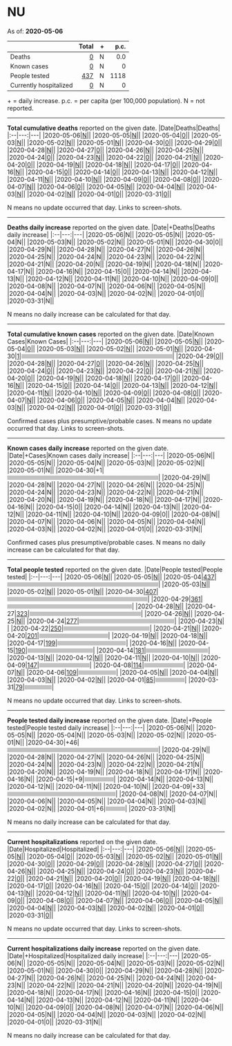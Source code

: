 # NU

As of: **2020-05-06**

||Total|+|p.c.|
|--|---:|---:|---:|
|Deaths|[0](https://github.com/johanley/covid-19-canada/blob/master/data/screenshots/2020-05-06_21h15mADT/nu.png)|N|0.0|
|Known cases|[0](https://github.com/johanley/covid-19-canada/blob/master/data/screenshots/2020-05-06_21h15mADT/nu.png)|N|0|
|People tested|[437](https://github.com/johanley/covid-19-canada/blob/master/data/screenshots/2020-05-06_21h15mADT/nu.png)|N|1118|
|Currently hospitalized|[0](https://github.com/johanley/covid-19-canada/blob/master/data/screenshots/2020-05-06_21h15mADT/nu.png)|N|0|

\+ = daily increase.
p.c. = per capita (per 100,000 population).
N = not reported.



***

**Total cumulative deaths** reported on the given date.
|Date|Deaths|Deaths|
|:--|---:|---|
|2020-05-06|[N](https://github.com/johanley/covid-19-canada/blob/master/data/screenshots/2020-05-06_21h15mADT/nu.png)|<img src='bar.png' height='10' width='0' title='N'>|
|2020-05-05|[N](https://github.com/johanley/covid-19-canada/blob/master/data/screenshots/2020-05-05_21h15mADT/nu.png)|<img src='bar.png' height='10' width='0' title='N'>|
|2020-05-04|[0](https://github.com/johanley/covid-19-canada/blob/master/data/screenshots/2020-05-04_23h00mADT/nu.png)|<img src='bar.png' height='10' width='0' title='0'>|
|2020-05-03|[N](https://github.com/johanley/covid-19-canada/blob/master/data/screenshots/2020-05-03_21h15mADT/nu.png)|<img src='bar.png' height='10' width='0' title='N'>|
|2020-05-02|[N](https://github.com/johanley/covid-19-canada/blob/master/data/screenshots/2020-05-02_21h30mADT/nu.png)|<img src='bar.png' height='10' width='0' title='N'>|
|2020-05-01|[N](https://github.com/johanley/covid-19-canada/blob/master/data/screenshots/2020-05-01_21h30mADT/nu.png)|<img src='bar.png' height='10' width='0' title='N'>|
|2020-04-30|[0](https://github.com/johanley/covid-19-canada/blob/master/data/screenshots/2020-04-30_21h15mADT/nu.png)|<img src='bar.png' height='10' width='0' title='0'>|
|2020-04-29|[0](https://github.com/johanley/covid-19-canada/blob/master/data/screenshots/2020-04-29_21h15mADT/nu.png)|<img src='bar.png' height='10' width='0' title='0'>|
|2020-04-28|[N](https://github.com/johanley/covid-19-canada/blob/master/data/screenshots/2020-04-28_21h15mADT/nu.png)|<img src='bar.png' height='10' width='0' title='N'>|
|2020-04-27|[0](https://github.com/johanley/covid-19-canada/blob/master/data/screenshots/2020-04-27_21h15mADT/nu.png)|<img src='bar.png' height='10' width='0' title='0'>|
|2020-04-26|[N](https://github.com/johanley/covid-19-canada/blob/master/data/screenshots/2020-04-26_21h00mADT/nu.png)|<img src='bar.png' height='10' width='0' title='N'>|
|2020-04-25|[N](https://github.com/johanley/covid-19-canada/blob/master/data/screenshots/2020-04-25_21h30mADT/nu.png)|<img src='bar.png' height='10' width='0' title='N'>|
|2020-04-24|[0](https://github.com/johanley/covid-19-canada/blob/master/data/screenshots/2020-04-24_21h15mADT/nu.png)|<img src='bar.png' height='10' width='0' title='0'>|
|2020-04-23|[N](https://github.com/johanley/covid-19-canada/blob/master/data/screenshots/2020-04-23_21h30mADT/nu.png)|<img src='bar.png' height='10' width='0' title='N'>|
|2020-04-22|[0](https://github.com/johanley/covid-19-canada/blob/master/data/screenshots/2020-04-22_21h30mADT/nu.png)|<img src='bar.png' height='10' width='0' title='0'>|
|2020-04-21|[N](https://github.com/johanley/covid-19-canada/blob/master/data/screenshots/2020-04-21_21h30mADT/nu.png)|<img src='bar.png' height='10' width='0' title='N'>|
|2020-04-20|[0](https://github.com/johanley/covid-19-canada/blob/master/data/screenshots/2020-04-20_21h15mADT/nu.png)|<img src='bar.png' height='10' width='0' title='0'>|
|2020-04-19|[N](https://github.com/johanley/covid-19-canada/blob/master/data/screenshots/2020-04-19_19h30mADT/nu.png)|<img src='bar.png' height='10' width='0' title='N'>|
|2020-04-18|[N](https://github.com/johanley/covid-19-canada/blob/master/data/screenshots/2020-04-18_21h30mADT/nu.png)|<img src='bar.png' height='10' width='0' title='N'>|
|2020-04-17|[0](https://github.com/johanley/covid-19-canada/blob/master/data/screenshots/2020-04-17_21h00mADT/nu.png)|<img src='bar.png' height='10' width='0' title='0'>|
|2020-04-16|[N](https://github.com/johanley/covid-19-canada/blob/master/data/screenshots/2020-04-16_21h00mADT/nu.png)|<img src='bar.png' height='10' width='0' title='N'>|
|2020-04-15|[0](https://github.com/johanley/covid-19-canada/blob/master/data/screenshots/2020-04-15_21h00mADT/nu.png)|<img src='bar.png' height='10' width='0' title='0'>|
|2020-04-14|[0](https://github.com/johanley/covid-19-canada/blob/master/data/screenshots/2020-04-14_21h00mADT/nu.png)|<img src='bar.png' height='10' width='0' title='0'>|
|2020-04-13|[N](https://github.com/johanley/covid-19-canada/blob/master/data/screenshots/2020-04-13_21h00mADT/nu.png)|<img src='bar.png' height='10' width='0' title='N'>|
|2020-04-12|[N](https://github.com/johanley/covid-19-canada/blob/master/data/screenshots/2020-04-12_21h30mADT/nu.png)|<img src='bar.png' height='10' width='0' title='N'>|
|2020-04-11|[N](https://github.com/johanley/covid-19-canada/blob/master/data/screenshots/2020-04-11_21h00mADT/nu.png)|<img src='bar.png' height='10' width='0' title='N'>|
|2020-04-10|[N](https://github.com/johanley/covid-19-canada/blob/master/data/screenshots/2020-04-10_21h30mADT/nu.png)|<img src='bar.png' height='10' width='0' title='N'>|
|2020-04-09|[0](https://github.com/johanley/covid-19-canada/blob/master/data/screenshots/2020-04-09_22h00mADT/nu.png)|<img src='bar.png' height='10' width='0' title='0'>|
|2020-04-08|[0](https://github.com/johanley/covid-19-canada/blob/master/data/screenshots/2020-04-08_21h30mADT/nu.png)|<img src='bar.png' height='10' width='0' title='0'>|
|2020-04-07|[N](https://github.com/johanley/covid-19-canada/blob/master/data/screenshots/2020-04-07_21h45mADT/nu.png)|<img src='bar.png' height='10' width='0' title='N'>|
|2020-04-06|[0](https://github.com/johanley/covid-19-canada/blob/master/data/screenshots/2020-04-06_21h45mADT/nu.png)|<img src='bar.png' height='10' width='0' title='0'>|
|2020-04-05|[N](https://github.com/johanley/covid-19-canada/blob/master/data/screenshots/2020-04-05_21h30mADT/nu.png)|<img src='bar.png' height='10' width='0' title='N'>|
|2020-04-04|[N](https://github.com/johanley/covid-19-canada/blob/master/data/screenshots/2020-04-04_21h00mADT/nu.png)|<img src='bar.png' height='10' width='0' title='N'>|
|2020-04-03|[N](https://github.com/johanley/covid-19-canada/blob/master/data/screenshots/2020-04-03_21h30mADT/nu.png)|<img src='bar.png' height='10' width='0' title='N'>|
|2020-04-02|[N](https://github.com/johanley/covid-19-canada/blob/master/data/screenshots/2020-04-02_22h00mADT/nu.png)|<img src='bar.png' height='10' width='0' title='N'>|
|2020-04-01|[0](https://github.com/johanley/covid-19-canada/blob/master/data/screenshots/2020-04-01_22h00mADT/nu.png)|<img src='bar.png' height='10' width='0' title='0'>|
|2020-03-31|[0](https://github.com/johanley/covid-19-canada/blob/master/data/screenshots/2020-03-31_22h00mADT/nu.png)|<img src='bar.png' height='10' width='0' title='0'>|


N means no update occurred that day. Links to screen-shots.


***

**Deaths daily increase** reported on the given date.
|Date|+Deaths|Deaths daily increase|
|:--|---:|---|
|2020-05-06|N|<img src='bar.png' height='10' width='0' title='N'>|
|2020-05-05|N|<img src='bar.png' height='10' width='0' title='N'>|
|2020-05-04|N|<img src='bar.png' height='10' width='0' title='N'>|
|2020-05-03|N|<img src='bar.png' height='10' width='0' title='N'>|
|2020-05-02|N|<img src='bar.png' height='10' width='0' title='N'>|
|2020-05-01|N|<img src='bar.png' height='10' width='0' title='N'>|
|2020-04-30|0|<img src='bar.png' height='10' width='0' title='0'>|
|2020-04-29|N|<img src='bar.png' height='10' width='0' title='N'>|
|2020-04-28|N|<img src='bar.png' height='10' width='0' title='N'>|
|2020-04-27|N|<img src='bar.png' height='10' width='0' title='N'>|
|2020-04-26|N|<img src='bar.png' height='10' width='0' title='N'>|
|2020-04-25|N|<img src='bar.png' height='10' width='0' title='N'>|
|2020-04-24|N|<img src='bar.png' height='10' width='0' title='N'>|
|2020-04-23|N|<img src='bar.png' height='10' width='0' title='N'>|
|2020-04-22|N|<img src='bar.png' height='10' width='0' title='N'>|
|2020-04-21|N|<img src='bar.png' height='10' width='0' title='N'>|
|2020-04-20|N|<img src='bar.png' height='10' width='0' title='N'>|
|2020-04-19|N|<img src='bar.png' height='10' width='0' title='N'>|
|2020-04-18|N|<img src='bar.png' height='10' width='0' title='N'>|
|2020-04-17|N|<img src='bar.png' height='10' width='0' title='N'>|
|2020-04-16|N|<img src='bar.png' height='10' width='0' title='N'>|
|2020-04-15|0|<img src='bar.png' height='10' width='0' title='0'>|
|2020-04-14|N|<img src='bar.png' height='10' width='0' title='N'>|
|2020-04-13|N|<img src='bar.png' height='10' width='0' title='N'>|
|2020-04-12|N|<img src='bar.png' height='10' width='0' title='N'>|
|2020-04-11|N|<img src='bar.png' height='10' width='0' title='N'>|
|2020-04-10|N|<img src='bar.png' height='10' width='0' title='N'>|
|2020-04-09|0|<img src='bar.png' height='10' width='0' title='0'>|
|2020-04-08|N|<img src='bar.png' height='10' width='0' title='N'>|
|2020-04-07|N|<img src='bar.png' height='10' width='0' title='N'>|
|2020-04-06|N|<img src='bar.png' height='10' width='0' title='N'>|
|2020-04-05|N|<img src='bar.png' height='10' width='0' title='N'>|
|2020-04-04|N|<img src='bar.png' height='10' width='0' title='N'>|
|2020-04-03|N|<img src='bar.png' height='10' width='0' title='N'>|
|2020-04-02|N|<img src='bar.png' height='10' width='0' title='N'>|
|2020-04-01|0|<img src='bar.png' height='10' width='0' title='0'>|
|2020-03-31|N|<img src='bar.png' height='10' width='0' title='N'>|


N means no daily increase can be calculated for that day.




***

**Total cumulative known cases** reported on the given date.
|Date|Known Cases|Known Cases|
|:--|---:|---|
|2020-05-06|[N](https://github.com/johanley/covid-19-canada/blob/master/data/screenshots/2020-05-06_21h15mADT/nu.png)|<img src='bar.png' height='10' width='0' title='N'>|
|2020-05-05|[N](https://github.com/johanley/covid-19-canada/blob/master/data/screenshots/2020-05-05_21h15mADT/nu.png)|<img src='bar.png' height='10' width='0' title='N'>|
|2020-05-04|[0](https://github.com/johanley/covid-19-canada/blob/master/data/screenshots/2020-05-04_23h00mADT/nu.png)|<img src='bar.png' height='10' width='0' title='0'>|
|2020-05-03|[N](https://github.com/johanley/covid-19-canada/blob/master/data/screenshots/2020-05-03_21h15mADT/nu.png)|<img src='bar.png' height='10' width='0' title='N'>|
|2020-05-02|[N](https://github.com/johanley/covid-19-canada/blob/master/data/screenshots/2020-05-02_21h30mADT/nu.png)|<img src='bar.png' height='10' width='0' title='N'>|
|2020-05-01|[N](https://github.com/johanley/covid-19-canada/blob/master/data/screenshots/2020-05-01_21h30mADT/nu.png)|<img src='bar.png' height='10' width='0' title='N'>|
|2020-04-30|[1](https://github.com/johanley/covid-19-canada/blob/master/data/screenshots/2020-04-30_21h15mADT/nu.png)|<img src='bar.png' height='10' width='350' title='1'>|
|2020-04-29|[0](https://github.com/johanley/covid-19-canada/blob/master/data/screenshots/2020-04-29_21h15mADT/nu.png)|<img src='bar.png' height='10' width='0' title='0'>|
|2020-04-28|[N](https://github.com/johanley/covid-19-canada/blob/master/data/screenshots/2020-04-28_21h15mADT/nu.png)|<img src='bar.png' height='10' width='0' title='N'>|
|2020-04-27|[0](https://github.com/johanley/covid-19-canada/blob/master/data/screenshots/2020-04-27_21h15mADT/nu.png)|<img src='bar.png' height='10' width='0' title='0'>|
|2020-04-26|[N](https://github.com/johanley/covid-19-canada/blob/master/data/screenshots/2020-04-26_21h00mADT/nu.png)|<img src='bar.png' height='10' width='0' title='N'>|
|2020-04-25|[N](https://github.com/johanley/covid-19-canada/blob/master/data/screenshots/2020-04-25_21h30mADT/nu.png)|<img src='bar.png' height='10' width='0' title='N'>|
|2020-04-24|[0](https://github.com/johanley/covid-19-canada/blob/master/data/screenshots/2020-04-24_21h15mADT/nu.png)|<img src='bar.png' height='10' width='0' title='0'>|
|2020-04-23|[N](https://github.com/johanley/covid-19-canada/blob/master/data/screenshots/2020-04-23_21h30mADT/nu.png)|<img src='bar.png' height='10' width='0' title='N'>|
|2020-04-22|[0](https://github.com/johanley/covid-19-canada/blob/master/data/screenshots/2020-04-22_21h30mADT/nu.png)|<img src='bar.png' height='10' width='0' title='0'>|
|2020-04-21|[N](https://github.com/johanley/covid-19-canada/blob/master/data/screenshots/2020-04-21_21h30mADT/nu.png)|<img src='bar.png' height='10' width='0' title='N'>|
|2020-04-20|[0](https://github.com/johanley/covid-19-canada/blob/master/data/screenshots/2020-04-20_21h15mADT/nu.png)|<img src='bar.png' height='10' width='0' title='0'>|
|2020-04-19|[N](https://github.com/johanley/covid-19-canada/blob/master/data/screenshots/2020-04-19_19h30mADT/nu.png)|<img src='bar.png' height='10' width='0' title='N'>|
|2020-04-18|[N](https://github.com/johanley/covid-19-canada/blob/master/data/screenshots/2020-04-18_21h30mADT/nu.png)|<img src='bar.png' height='10' width='0' title='N'>|
|2020-04-17|[0](https://github.com/johanley/covid-19-canada/blob/master/data/screenshots/2020-04-17_21h00mADT/nu.png)|<img src='bar.png' height='10' width='0' title='0'>|
|2020-04-16|[N](https://github.com/johanley/covid-19-canada/blob/master/data/screenshots/2020-04-16_21h00mADT/nu.png)|<img src='bar.png' height='10' width='0' title='N'>|
|2020-04-15|[0](https://github.com/johanley/covid-19-canada/blob/master/data/screenshots/2020-04-15_21h00mADT/nu.png)|<img src='bar.png' height='10' width='0' title='0'>|
|2020-04-14|[0](https://github.com/johanley/covid-19-canada/blob/master/data/screenshots/2020-04-14_21h00mADT/nu.png)|<img src='bar.png' height='10' width='0' title='0'>|
|2020-04-13|[N](https://github.com/johanley/covid-19-canada/blob/master/data/screenshots/2020-04-13_21h00mADT/nu.png)|<img src='bar.png' height='10' width='0' title='N'>|
|2020-04-12|[N](https://github.com/johanley/covid-19-canada/blob/master/data/screenshots/2020-04-12_21h30mADT/nu.png)|<img src='bar.png' height='10' width='0' title='N'>|
|2020-04-11|[N](https://github.com/johanley/covid-19-canada/blob/master/data/screenshots/2020-04-11_21h00mADT/nu.png)|<img src='bar.png' height='10' width='0' title='N'>|
|2020-04-10|[N](https://github.com/johanley/covid-19-canada/blob/master/data/screenshots/2020-04-10_21h30mADT/nu.png)|<img src='bar.png' height='10' width='0' title='N'>|
|2020-04-09|[0](https://github.com/johanley/covid-19-canada/blob/master/data/screenshots/2020-04-09_22h00mADT/nu.png)|<img src='bar.png' height='10' width='0' title='0'>|
|2020-04-08|[0](https://github.com/johanley/covid-19-canada/blob/master/data/screenshots/2020-04-08_21h30mADT/nu.png)|<img src='bar.png' height='10' width='0' title='0'>|
|2020-04-07|[N](https://github.com/johanley/covid-19-canada/blob/master/data/screenshots/2020-04-07_21h45mADT/nu.png)|<img src='bar.png' height='10' width='0' title='N'>|
|2020-04-06|[0](https://github.com/johanley/covid-19-canada/blob/master/data/screenshots/2020-04-06_21h45mADT/nu.png)|<img src='bar.png' height='10' width='0' title='0'>|
|2020-04-05|[N](https://github.com/johanley/covid-19-canada/blob/master/data/screenshots/2020-04-05_21h30mADT/nu.png)|<img src='bar.png' height='10' width='0' title='N'>|
|2020-04-04|[N](https://github.com/johanley/covid-19-canada/blob/master/data/screenshots/2020-04-04_21h00mADT/nu.png)|<img src='bar.png' height='10' width='0' title='N'>|
|2020-04-03|[N](https://github.com/johanley/covid-19-canada/blob/master/data/screenshots/2020-04-03_21h30mADT/nu.png)|<img src='bar.png' height='10' width='0' title='N'>|
|2020-04-02|[N](https://github.com/johanley/covid-19-canada/blob/master/data/screenshots/2020-04-02_22h00mADT/nu.png)|<img src='bar.png' height='10' width='0' title='N'>|
|2020-04-01|[0](https://github.com/johanley/covid-19-canada/blob/master/data/screenshots/2020-04-01_22h00mADT/nu.png)|<img src='bar.png' height='10' width='0' title='0'>|
|2020-03-31|[0](https://github.com/johanley/covid-19-canada/blob/master/data/screenshots/2020-03-31_22h00mADT/nu.png)|<img src='bar.png' height='10' width='0' title='0'>|


Confirmed cases plus presumptive/probable cases. N means no update occurred that day. Links to screen-shots.

***

**Known cases daily increase** reported on the given date.
|Date|+Cases|Known cases daily increase|
|:--|---:|---|
|2020-05-06|N|<img src='bar.png' height='10' width='0' title='N'>|
|2020-05-05|N|<img src='bar.png' height='10' width='0' title='N'>|
|2020-05-04|N|<img src='bar.png' height='10' width='0' title='N'>|
|2020-05-03|N|<img src='bar.png' height='10' width='0' title='N'>|
|2020-05-02|N|<img src='bar.png' height='10' width='0' title='N'>|
|2020-05-01|N|<img src='bar.png' height='10' width='0' title='N'>|
|2020-04-30|+1|<img src='bar.png' height='10' width='350' title='1'>|
|2020-04-29|N|<img src='bar.png' height='10' width='0' title='N'>|
|2020-04-28|N|<img src='bar.png' height='10' width='0' title='N'>|
|2020-04-27|N|<img src='bar.png' height='10' width='0' title='N'>|
|2020-04-26|N|<img src='bar.png' height='10' width='0' title='N'>|
|2020-04-25|N|<img src='bar.png' height='10' width='0' title='N'>|
|2020-04-24|N|<img src='bar.png' height='10' width='0' title='N'>|
|2020-04-23|N|<img src='bar.png' height='10' width='0' title='N'>|
|2020-04-22|N|<img src='bar.png' height='10' width='0' title='N'>|
|2020-04-21|N|<img src='bar.png' height='10' width='0' title='N'>|
|2020-04-20|N|<img src='bar.png' height='10' width='0' title='N'>|
|2020-04-19|N|<img src='bar.png' height='10' width='0' title='N'>|
|2020-04-18|N|<img src='bar.png' height='10' width='0' title='N'>|
|2020-04-17|N|<img src='bar.png' height='10' width='0' title='N'>|
|2020-04-16|N|<img src='bar.png' height='10' width='0' title='N'>|
|2020-04-15|0|<img src='bar.png' height='10' width='0' title='0'>|
|2020-04-14|N|<img src='bar.png' height='10' width='0' title='N'>|
|2020-04-13|N|<img src='bar.png' height='10' width='0' title='N'>|
|2020-04-12|N|<img src='bar.png' height='10' width='0' title='N'>|
|2020-04-11|N|<img src='bar.png' height='10' width='0' title='N'>|
|2020-04-10|N|<img src='bar.png' height='10' width='0' title='N'>|
|2020-04-09|0|<img src='bar.png' height='10' width='0' title='0'>|
|2020-04-08|N|<img src='bar.png' height='10' width='0' title='N'>|
|2020-04-07|N|<img src='bar.png' height='10' width='0' title='N'>|
|2020-04-06|N|<img src='bar.png' height='10' width='0' title='N'>|
|2020-04-05|N|<img src='bar.png' height='10' width='0' title='N'>|
|2020-04-04|N|<img src='bar.png' height='10' width='0' title='N'>|
|2020-04-03|N|<img src='bar.png' height='10' width='0' title='N'>|
|2020-04-02|N|<img src='bar.png' height='10' width='0' title='N'>|
|2020-04-01|0|<img src='bar.png' height='10' width='0' title='0'>|
|2020-03-31|N|<img src='bar.png' height='10' width='0' title='N'>|


Confirmed cases plus presumptive/probable cases. 
N means no daily increase can be calculated for that day.

***




**Total people tested** reported on the given date.
|Date|People tested|People tested|
|:--|---:|---|
|2020-05-06|[N](https://github.com/johanley/covid-19-canada/blob/master/data/screenshots/2020-05-06_21h15mADT/nu.png)|<img src='bar.png' height='10' width='0' title='N'>|
|2020-05-05|[N](https://github.com/johanley/covid-19-canada/blob/master/data/screenshots/2020-05-05_21h15mADT/nu.png)|<img src='bar.png' height='10' width='0' title='N'>|
|2020-05-04|[437](https://github.com/johanley/covid-19-canada/blob/master/data/screenshots/2020-05-04_23h00mADT/nu.png)|<img src='bar.png' height='10' width='350' title='437'>|
|2020-05-03|[N](https://github.com/johanley/covid-19-canada/blob/master/data/screenshots/2020-05-03_21h15mADT/nu.png)|<img src='bar.png' height='10' width='0' title='N'>|
|2020-05-02|[N](https://github.com/johanley/covid-19-canada/blob/master/data/screenshots/2020-05-02_21h30mADT/nu.png)|<img src='bar.png' height='10' width='0' title='N'>|
|2020-05-01|[N](https://github.com/johanley/covid-19-canada/blob/master/data/screenshots/2020-05-01_21h30mADT/nu.png)|<img src='bar.png' height='10' width='0' title='N'>|
|2020-04-30|[407](https://github.com/johanley/covid-19-canada/blob/master/data/screenshots/2020-04-30_21h15mADT/nu.png)|<img src='bar.png' height='10' width='325' title='407'>|
|2020-04-29|[361](https://github.com/johanley/covid-19-canada/blob/master/data/screenshots/2020-04-29_21h15mADT/nu.png)|<img src='bar.png' height='10' width='289' title='361'>|
|2020-04-28|[N](https://github.com/johanley/covid-19-canada/blob/master/data/screenshots/2020-04-28_21h15mADT/nu.png)|<img src='bar.png' height='10' width='0' title='N'>|
|2020-04-27|[323](https://github.com/johanley/covid-19-canada/blob/master/data/screenshots/2020-04-27_21h15mADT/nu.png)|<img src='bar.png' height='10' width='258' title='323'>|
|2020-04-26|[N](https://github.com/johanley/covid-19-canada/blob/master/data/screenshots/2020-04-26_21h00mADT/nu.png)|<img src='bar.png' height='10' width='0' title='N'>|
|2020-04-25|[N](https://github.com/johanley/covid-19-canada/blob/master/data/screenshots/2020-04-25_21h30mADT/nu.png)|<img src='bar.png' height='10' width='0' title='N'>|
|2020-04-24|[277](https://github.com/johanley/covid-19-canada/blob/master/data/screenshots/2020-04-24_21h15mADT/nu.png)|<img src='bar.png' height='10' width='221' title='277'>|
|2020-04-23|[N](https://github.com/johanley/covid-19-canada/blob/master/data/screenshots/2020-04-23_21h30mADT/nu.png)|<img src='bar.png' height='10' width='0' title='N'>|
|2020-04-22|[250](https://github.com/johanley/covid-19-canada/blob/master/data/screenshots/2020-04-22_21h30mADT/nu.png)|<img src='bar.png' height='10' width='200' title='250'>|
|2020-04-21|[N](https://github.com/johanley/covid-19-canada/blob/master/data/screenshots/2020-04-21_21h30mADT/nu.png)|<img src='bar.png' height='10' width='0' title='N'>|
|2020-04-20|[201](https://github.com/johanley/covid-19-canada/blob/master/data/screenshots/2020-04-20_21h15mADT/nu.png)|<img src='bar.png' height='10' width='160' title='201'>|
|2020-04-19|[N](https://github.com/johanley/covid-19-canada/blob/master/data/screenshots/2020-04-19_19h30mADT/nu.png)|<img src='bar.png' height='10' width='0' title='N'>|
|2020-04-18|[N](https://github.com/johanley/covid-19-canada/blob/master/data/screenshots/2020-04-18_21h30mADT/nu.png)|<img src='bar.png' height='10' width='0' title='N'>|
|2020-04-17|[199](https://github.com/johanley/covid-19-canada/blob/master/data/screenshots/2020-04-17_21h00mADT/nu.png)|<img src='bar.png' height='10' width='159' title='199'>|
|2020-04-16|[N](https://github.com/johanley/covid-19-canada/blob/master/data/screenshots/2020-04-16_21h00mADT/nu.png)|<img src='bar.png' height='10' width='0' title='N'>|
|2020-04-15|[190](https://github.com/johanley/covid-19-canada/blob/master/data/screenshots/2020-04-15_21h00mADT/nu.png)|<img src='bar.png' height='10' width='152' title='190'>|
|2020-04-14|[181](https://github.com/johanley/covid-19-canada/blob/master/data/screenshots/2020-04-14_21h00mADT/nu.png)|<img src='bar.png' height='10' width='144' title='181'>|
|2020-04-13|[N](https://github.com/johanley/covid-19-canada/blob/master/data/screenshots/2020-04-13_21h00mADT/nu.png)|<img src='bar.png' height='10' width='0' title='N'>|
|2020-04-12|[N](https://github.com/johanley/covid-19-canada/blob/master/data/screenshots/2020-04-12_21h30mADT/nu.png)|<img src='bar.png' height='10' width='0' title='N'>|
|2020-04-11|[N](https://github.com/johanley/covid-19-canada/blob/master/data/screenshots/2020-04-11_21h00mADT/nu.png)|<img src='bar.png' height='10' width='0' title='N'>|
|2020-04-10|[N](https://github.com/johanley/covid-19-canada/blob/master/data/screenshots/2020-04-10_21h30mADT/nu.png)|<img src='bar.png' height='10' width='0' title='N'>|
|2020-04-09|[147](https://github.com/johanley/covid-19-canada/blob/master/data/screenshots/2020-04-09_22h00mADT/nu.png)|<img src='bar.png' height='10' width='117' title='147'>|
|2020-04-08|[114](https://github.com/johanley/covid-19-canada/blob/master/data/screenshots/2020-04-08_21h30mADT/nu.png)|<img src='bar.png' height='10' width='91' title='114'>|
|2020-04-07|[N](https://github.com/johanley/covid-19-canada/blob/master/data/screenshots/2020-04-07_21h45mADT/nu.png)|<img src='bar.png' height='10' width='0' title='N'>|
|2020-04-06|[109](https://github.com/johanley/covid-19-canada/blob/master/data/screenshots/2020-04-06_21h45mADT/nu.png)|<img src='bar.png' height='10' width='87' title='109'>|
|2020-04-05|[N](https://github.com/johanley/covid-19-canada/blob/master/data/screenshots/2020-04-05_21h30mADT/nu.png)|<img src='bar.png' height='10' width='0' title='N'>|
|2020-04-04|[N](https://github.com/johanley/covid-19-canada/blob/master/data/screenshots/2020-04-04_21h00mADT/nu.png)|<img src='bar.png' height='10' width='0' title='N'>|
|2020-04-03|[N](https://github.com/johanley/covid-19-canada/blob/master/data/screenshots/2020-04-03_21h30mADT/nu.png)|<img src='bar.png' height='10' width='0' title='N'>|
|2020-04-02|[N](https://github.com/johanley/covid-19-canada/blob/master/data/screenshots/2020-04-02_22h00mADT/nu.png)|<img src='bar.png' height='10' width='0' title='N'>|
|2020-04-01|[85](https://github.com/johanley/covid-19-canada/blob/master/data/screenshots/2020-04-01_22h00mADT/nu.png)|<img src='bar.png' height='10' width='68' title='85'>|
|2020-03-31|[79](https://github.com/johanley/covid-19-canada/blob/master/data/screenshots/2020-03-31_22h00mADT/nu.png)|<img src='bar.png' height='10' width='63' title='79'>|


N means no update occurred that day. Links to screen-shots.

***

**People tested daily increase** reported on the given date.
|Date|+People tested|People tested daily increase|
|:--|---:|---|
|2020-05-06|N|<img src='bar.png' height='10' width='0' title='N'>|
|2020-05-05|N|<img src='bar.png' height='10' width='0' title='N'>|
|2020-05-04|N|<img src='bar.png' height='10' width='0' title='N'>|
|2020-05-03|N|<img src='bar.png' height='10' width='0' title='N'>|
|2020-05-02|N|<img src='bar.png' height='10' width='0' title='N'>|
|2020-05-01|N|<img src='bar.png' height='10' width='0' title='N'>|
|2020-04-30|+46|<img src='bar.png' height='10' width='350' title='46'>|
|2020-04-29|N|<img src='bar.png' height='10' width='0' title='N'>|
|2020-04-28|N|<img src='bar.png' height='10' width='0' title='N'>|
|2020-04-27|N|<img src='bar.png' height='10' width='0' title='N'>|
|2020-04-26|N|<img src='bar.png' height='10' width='0' title='N'>|
|2020-04-25|N|<img src='bar.png' height='10' width='0' title='N'>|
|2020-04-24|N|<img src='bar.png' height='10' width='0' title='N'>|
|2020-04-23|N|<img src='bar.png' height='10' width='0' title='N'>|
|2020-04-22|N|<img src='bar.png' height='10' width='0' title='N'>|
|2020-04-21|N|<img src='bar.png' height='10' width='0' title='N'>|
|2020-04-20|N|<img src='bar.png' height='10' width='0' title='N'>|
|2020-04-19|N|<img src='bar.png' height='10' width='0' title='N'>|
|2020-04-18|N|<img src='bar.png' height='10' width='0' title='N'>|
|2020-04-17|N|<img src='bar.png' height='10' width='0' title='N'>|
|2020-04-16|N|<img src='bar.png' height='10' width='0' title='N'>|
|2020-04-15|+9|<img src='bar.png' height='10' width='68' title='9'>|
|2020-04-14|N|<img src='bar.png' height='10' width='0' title='N'>|
|2020-04-13|N|<img src='bar.png' height='10' width='0' title='N'>|
|2020-04-12|N|<img src='bar.png' height='10' width='0' title='N'>|
|2020-04-11|N|<img src='bar.png' height='10' width='0' title='N'>|
|2020-04-10|N|<img src='bar.png' height='10' width='0' title='N'>|
|2020-04-09|+33|<img src='bar.png' height='10' width='251' title='33'>|
|2020-04-08|N|<img src='bar.png' height='10' width='0' title='N'>|
|2020-04-07|N|<img src='bar.png' height='10' width='0' title='N'>|
|2020-04-06|N|<img src='bar.png' height='10' width='0' title='N'>|
|2020-04-05|N|<img src='bar.png' height='10' width='0' title='N'>|
|2020-04-04|N|<img src='bar.png' height='10' width='0' title='N'>|
|2020-04-03|N|<img src='bar.png' height='10' width='0' title='N'>|
|2020-04-02|N|<img src='bar.png' height='10' width='0' title='N'>|
|2020-04-01|+6|<img src='bar.png' height='10' width='45' title='6'>|
|2020-03-31|N|<img src='bar.png' height='10' width='0' title='N'>|


N means no daily increase can be calculated for that day.


***


**Current hospitalizations** reported on the given date.
|Date|Hospitalized|Hospitalized|
|:--|---:|---|
|2020-05-06|[N](https://github.com/johanley/covid-19-canada/blob/master/data/screenshots/2020-05-06_21h15mADT/nu.png)|<img src='bar.png' height='10' width='0' title='N'>|
|2020-05-05|[N](https://github.com/johanley/covid-19-canada/blob/master/data/screenshots/2020-05-05_21h15mADT/nu.png)|<img src='bar.png' height='10' width='0' title='N'>|
|2020-05-04|[0](https://github.com/johanley/covid-19-canada/blob/master/data/screenshots/2020-05-04_23h00mADT/nu.png)|<img src='bar.png' height='10' width='0' title='0'>|
|2020-05-03|[N](https://github.com/johanley/covid-19-canada/blob/master/data/screenshots/2020-05-03_21h15mADT/nu.png)|<img src='bar.png' height='10' width='0' title='N'>|
|2020-05-02|[N](https://github.com/johanley/covid-19-canada/blob/master/data/screenshots/2020-05-02_21h30mADT/nu.png)|<img src='bar.png' height='10' width='0' title='N'>|
|2020-05-01|[N](https://github.com/johanley/covid-19-canada/blob/master/data/screenshots/2020-05-01_21h30mADT/nu.png)|<img src='bar.png' height='10' width='0' title='N'>|
|2020-04-30|[0](https://github.com/johanley/covid-19-canada/blob/master/data/screenshots/2020-04-30_21h15mADT/nu.png)|<img src='bar.png' height='10' width='0' title='0'>|
|2020-04-29|[0](https://github.com/johanley/covid-19-canada/blob/master/data/screenshots/2020-04-29_21h15mADT/nu.png)|<img src='bar.png' height='10' width='0' title='0'>|
|2020-04-28|[N](https://github.com/johanley/covid-19-canada/blob/master/data/screenshots/2020-04-28_21h15mADT/nu.png)|<img src='bar.png' height='10' width='0' title='N'>|
|2020-04-27|[0](https://github.com/johanley/covid-19-canada/blob/master/data/screenshots/2020-04-27_21h15mADT/nu.png)|<img src='bar.png' height='10' width='0' title='0'>|
|2020-04-26|[N](https://github.com/johanley/covid-19-canada/blob/master/data/screenshots/2020-04-26_21h00mADT/nu.png)|<img src='bar.png' height='10' width='0' title='N'>|
|2020-04-25|[N](https://github.com/johanley/covid-19-canada/blob/master/data/screenshots/2020-04-25_21h30mADT/nu.png)|<img src='bar.png' height='10' width='0' title='N'>|
|2020-04-24|[0](https://github.com/johanley/covid-19-canada/blob/master/data/screenshots/2020-04-24_21h15mADT/nu.png)|<img src='bar.png' height='10' width='0' title='0'>|
|2020-04-23|[N](https://github.com/johanley/covid-19-canada/blob/master/data/screenshots/2020-04-23_21h30mADT/nu.png)|<img src='bar.png' height='10' width='0' title='N'>|
|2020-04-22|[0](https://github.com/johanley/covid-19-canada/blob/master/data/screenshots/2020-04-22_21h30mADT/nu.png)|<img src='bar.png' height='10' width='0' title='0'>|
|2020-04-21|[N](https://github.com/johanley/covid-19-canada/blob/master/data/screenshots/2020-04-21_21h30mADT/nu.png)|<img src='bar.png' height='10' width='0' title='N'>|
|2020-04-20|[0](https://github.com/johanley/covid-19-canada/blob/master/data/screenshots/2020-04-20_21h15mADT/nu.png)|<img src='bar.png' height='10' width='0' title='0'>|
|2020-04-19|[N](https://github.com/johanley/covid-19-canada/blob/master/data/screenshots/2020-04-19_19h30mADT/nu.png)|<img src='bar.png' height='10' width='0' title='N'>|
|2020-04-18|[N](https://github.com/johanley/covid-19-canada/blob/master/data/screenshots/2020-04-18_21h30mADT/nu.png)|<img src='bar.png' height='10' width='0' title='N'>|
|2020-04-17|[0](https://github.com/johanley/covid-19-canada/blob/master/data/screenshots/2020-04-17_21h00mADT/nu.png)|<img src='bar.png' height='10' width='0' title='0'>|
|2020-04-16|[N](https://github.com/johanley/covid-19-canada/blob/master/data/screenshots/2020-04-16_21h00mADT/nu.png)|<img src='bar.png' height='10' width='0' title='N'>|
|2020-04-15|[0](https://github.com/johanley/covid-19-canada/blob/master/data/screenshots/2020-04-15_21h00mADT/nu.png)|<img src='bar.png' height='10' width='0' title='0'>|
|2020-04-14|[0](https://github.com/johanley/covid-19-canada/blob/master/data/screenshots/2020-04-14_21h00mADT/nu.png)|<img src='bar.png' height='10' width='0' title='0'>|
|2020-04-13|[N](https://github.com/johanley/covid-19-canada/blob/master/data/screenshots/2020-04-13_21h00mADT/nu.png)|<img src='bar.png' height='10' width='0' title='N'>|
|2020-04-12|[N](https://github.com/johanley/covid-19-canada/blob/master/data/screenshots/2020-04-12_21h30mADT/nu.png)|<img src='bar.png' height='10' width='0' title='N'>|
|2020-04-11|[N](https://github.com/johanley/covid-19-canada/blob/master/data/screenshots/2020-04-11_21h00mADT/nu.png)|<img src='bar.png' height='10' width='0' title='N'>|
|2020-04-10|[N](https://github.com/johanley/covid-19-canada/blob/master/data/screenshots/2020-04-10_21h30mADT/nu.png)|<img src='bar.png' height='10' width='0' title='N'>|
|2020-04-09|[0](https://github.com/johanley/covid-19-canada/blob/master/data/screenshots/2020-04-09_22h00mADT/nu.png)|<img src='bar.png' height='10' width='0' title='0'>|
|2020-04-08|[0](https://github.com/johanley/covid-19-canada/blob/master/data/screenshots/2020-04-08_21h30mADT/nu.png)|<img src='bar.png' height='10' width='0' title='0'>|
|2020-04-07|[N](https://github.com/johanley/covid-19-canada/blob/master/data/screenshots/2020-04-07_21h45mADT/nu.png)|<img src='bar.png' height='10' width='0' title='N'>|
|2020-04-06|[0](https://github.com/johanley/covid-19-canada/blob/master/data/screenshots/2020-04-06_21h45mADT/nu.png)|<img src='bar.png' height='10' width='0' title='0'>|
|2020-04-05|[N](https://github.com/johanley/covid-19-canada/blob/master/data/screenshots/2020-04-05_21h30mADT/nu.png)|<img src='bar.png' height='10' width='0' title='N'>|
|2020-04-04|[N](https://github.com/johanley/covid-19-canada/blob/master/data/screenshots/2020-04-04_21h00mADT/nu.png)|<img src='bar.png' height='10' width='0' title='N'>|
|2020-04-03|[N](https://github.com/johanley/covid-19-canada/blob/master/data/screenshots/2020-04-03_21h30mADT/nu.png)|<img src='bar.png' height='10' width='0' title='N'>|
|2020-04-02|[N](https://github.com/johanley/covid-19-canada/blob/master/data/screenshots/2020-04-02_22h00mADT/nu.png)|<img src='bar.png' height='10' width='0' title='N'>|
|2020-04-01|[0](https://github.com/johanley/covid-19-canada/blob/master/data/screenshots/2020-04-01_22h00mADT/nu.png)|<img src='bar.png' height='10' width='0' title='0'>|
|2020-03-31|[0](https://github.com/johanley/covid-19-canada/blob/master/data/screenshots/2020-03-31_22h00mADT/nu.png)|<img src='bar.png' height='10' width='0' title='0'>|


N means no update occurred that day. Links to screen-shots.

***

**Current hospitalizations daily increase** reported on the given date.
|Date|+Hospitalized|Hospitalized daily increase|
|:--|---:|---|
|2020-05-06|N|<img src='bar.png' height='10' width='0' title='N'>|
|2020-05-05|N|<img src='bar.png' height='10' width='0' title='N'>|
|2020-05-04|N|<img src='bar.png' height='10' width='0' title='N'>|
|2020-05-03|N|<img src='bar.png' height='10' width='0' title='N'>|
|2020-05-02|N|<img src='bar.png' height='10' width='0' title='N'>|
|2020-05-01|N|<img src='bar.png' height='10' width='0' title='N'>|
|2020-04-30|0|<img src='bar.png' height='10' width='0' title='0'>|
|2020-04-29|N|<img src='bar.png' height='10' width='0' title='N'>|
|2020-04-28|N|<img src='bar.png' height='10' width='0' title='N'>|
|2020-04-27|N|<img src='bar.png' height='10' width='0' title='N'>|
|2020-04-26|N|<img src='bar.png' height='10' width='0' title='N'>|
|2020-04-25|N|<img src='bar.png' height='10' width='0' title='N'>|
|2020-04-24|N|<img src='bar.png' height='10' width='0' title='N'>|
|2020-04-23|N|<img src='bar.png' height='10' width='0' title='N'>|
|2020-04-22|N|<img src='bar.png' height='10' width='0' title='N'>|
|2020-04-21|N|<img src='bar.png' height='10' width='0' title='N'>|
|2020-04-20|N|<img src='bar.png' height='10' width='0' title='N'>|
|2020-04-19|N|<img src='bar.png' height='10' width='0' title='N'>|
|2020-04-18|N|<img src='bar.png' height='10' width='0' title='N'>|
|2020-04-17|N|<img src='bar.png' height='10' width='0' title='N'>|
|2020-04-16|N|<img src='bar.png' height='10' width='0' title='N'>|
|2020-04-15|0|<img src='bar.png' height='10' width='0' title='0'>|
|2020-04-14|N|<img src='bar.png' height='10' width='0' title='N'>|
|2020-04-13|N|<img src='bar.png' height='10' width='0' title='N'>|
|2020-04-12|N|<img src='bar.png' height='10' width='0' title='N'>|
|2020-04-11|N|<img src='bar.png' height='10' width='0' title='N'>|
|2020-04-10|N|<img src='bar.png' height='10' width='0' title='N'>|
|2020-04-09|0|<img src='bar.png' height='10' width='0' title='0'>|
|2020-04-08|N|<img src='bar.png' height='10' width='0' title='N'>|
|2020-04-07|N|<img src='bar.png' height='10' width='0' title='N'>|
|2020-04-06|N|<img src='bar.png' height='10' width='0' title='N'>|
|2020-04-05|N|<img src='bar.png' height='10' width='0' title='N'>|
|2020-04-04|N|<img src='bar.png' height='10' width='0' title='N'>|
|2020-04-03|N|<img src='bar.png' height='10' width='0' title='N'>|
|2020-04-02|N|<img src='bar.png' height='10' width='0' title='N'>|
|2020-04-01|0|<img src='bar.png' height='10' width='0' title='0'>|
|2020-03-31|N|<img src='bar.png' height='10' width='0' title='N'>|


N means no daily increase can be calculated for that day.
